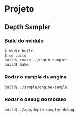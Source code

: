 # Projeto



## Depth Sampler
### Build do módulo
```sh
$ mkdir build
$ cd build
build$ cmake ../depth_sampler
build$ make
```

### Rodar o sample da engine
```sh
build$ ./sample/engine-sample
```

### Rodar o debug do módulo
```sh
build$ ./app/depth-sampler-debug
```

